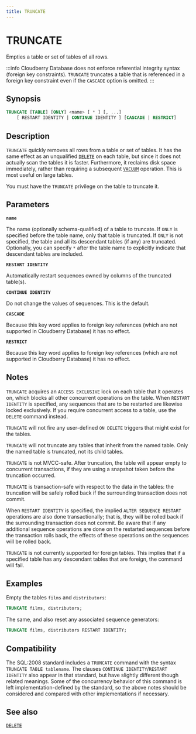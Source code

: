 ```yaml
---
title: TRUNCATE
---
```


# TRUNCATE

Empties a table or set of tables of all rows.

:::info
Cloudberry Database does not enforce referential integrity syntax (foreign key constraints). `TRUNCATE` truncates a table that is referenced in a foreign key constraint even if the `CASCADE` option is omitted.
:::

## Synopsis

```sql
TRUNCATE [TABLE] [ONLY] <name> [ * ] [, ...] 
    [ RESTART IDENTITY | CONTINUE IDENTITY ] [CASCADE | RESTRICT]
```

## Description

`TRUNCATE` quickly removes all rows from a table or set of tables. It has the same effect as an unqualified [`DELETE`](https://github.com/cloudberrydb/cloudberrydb-site/blob/cbdb-doc-validation/docs/sql-stmts/sql-stmt-delete.md) on each table, but since it does not actually scan the tables it is faster. Furthermore, it reclaims disk space immediately, rather than requiring a subsequent [`VACUUM`](https://github.com/cloudberrydb/cloudberrydb-site/blob/cbdb-doc-validation/docs/sql-stmts/sql-stmt-vacuum.md) operation. This is most useful on large tables.

You must have the `TRUNCATE` privilege on the table to truncate it.

## Parameters

**`name`**

The name (optionally schema-qualified) of a table to truncate. If `ONLY` is specified before the table name, only that table is truncated. If `ONLY` is not specified, the table and all its descendant tables (if any) are truncated. Optionally, you can specify `*` after the table name to explicitly indicate that descendant tables are included.

**`RESTART IDENTITY`**

Automatically restart sequences owned by columns of the truncated table(s).

**`CONTINUE IDENTITY`**

Do not change the values of sequences. This is the default.

**`CASCADE`**

Because this key word applies to foreign key references (which are not supported in Cloudberry Database) it has no effect.

**`RESTRICT`**

Because this key word applies to foreign key references (which are not supported in Cloudberry Database) it has no effect.

## Notes

`TRUNCATE` acquires an `ACCESS EXCLUSIVE` lock on each table that it operates on, which blocks all other concurrent operations on the table. When `RESTART IDENTITY` is specified, any sequences that are to be restarted are likewise locked exclusively. If you require concurrent access to a table, use the `DELETE` command instead.

`TRUNCATE` will not fire any user-defined `ON DELETE` triggers that might exist for the tables.

`TRUNCATE` will not truncate any tables that inherit from the named table. Only the named table is truncated, not its child tables.

`TRUNCATE` is not MVCC-safe. After truncation, the table will appear empty to concurrent transactions, if they are using a snapshot taken before the truncation occurred.

`TRUNCATE` is transaction-safe with respect to the data in the tables: the truncation will be safely rolled back if the surrounding transaction does not commit.

When `RESTART IDENTITY` is specified, the implied `ALTER SEQUENCE RESTART` operations are also done transactionally; that is, they will be rolled back if the surrounding transaction does not commit. Be aware that if any additional sequence operations are done on the restarted sequences before the transaction rolls back, the effects of these operations on the sequences will be rolled back.

`TRUNCATE` is not currently supported for foreign tables. This implies that if a specified table has any descendant tables that are foreign, the command will fail.

## Examples

Empty the tables `films` and `distributors`:

```sql
TRUNCATE films, distributors;
```

The same, and also reset any associated sequence generators:

```sql
TRUNCATE films, distributors RESTART IDENTITY;
```

## Compatibility

The SQL:2008 standard includes a `TRUNCATE` command with the syntax `TRUNCATE TABLE tablename`. The clauses `CONTINUE IDENTITY`/`RESTART IDENTITY` also appear in that standard, but have slightly different though related meanings. Some of the concurrency behavior of this command is left implementation-defined by the standard, so the above notes should be considered and compared with other implementations if necessary.

## See also

[`DELETE`](https://github.com/cloudberrydb/cloudberrydb-site/blob/cbdb-doc-validation/docs/sql-stmts/sql-stmt-delete.md)
